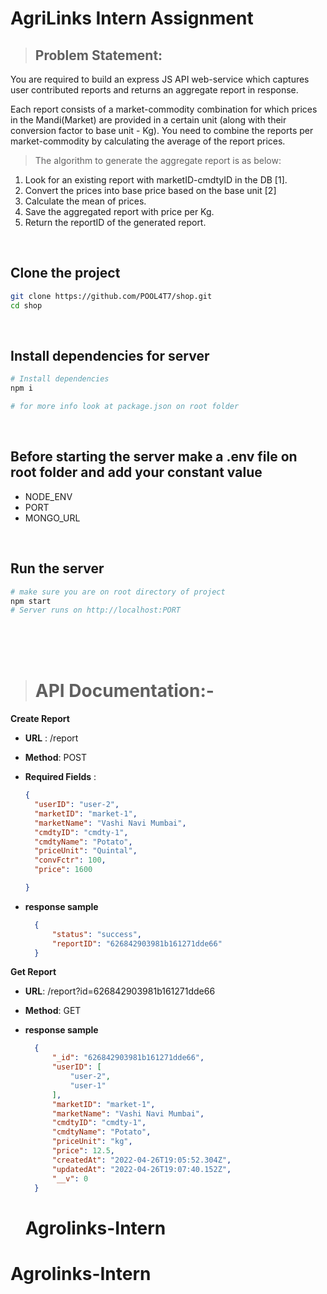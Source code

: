 # AgriLinks Intern Assignment

> ## Problem Statement:

You are required to build an express JS API web-service which captures user contributed reports and returns an aggregate report in response.

Each report consists of a market-commodity combination for which prices in the Mandi(Market) are provided in a certain unit (along with their conversion factor to base unit - Kg).
You need to combine the reports per market-commodity by calculating the average of the report prices.

> The algorithm to generate the aggregate report is as below:
1. Look for an existing report with marketID-cmdtyID in the DB [1].
2. Convert the prices into base price based on the base unit [2]
3. Calculate the mean of prices.
4. Save the aggregated report with price per Kg.
5. Return the reportID of the generated report.


<br>

## Clone the project

```bash
git clone https://github.com/POOL4T7/shop.git
cd shop
```

<br>

## Install dependencies for server

```bash
# Install dependencies
npm i

# for more info look at package.json on root folder
```

<br>

## Before starting the server make a .env file on root folder and add your constant value

- NODE_ENV
- PORT
- MONGO_URL

<br>

## Run the server

```bash
# make sure you are on root directory of project
npm start
# Server runs on http://localhost:PORT

```


<br><br><br>

> # API Documentation:-

**Create Report**

- **URL** : /report

- **Method**: POST
- **Required Fields** :
  ```json
  {
    "userID": "user-2",
    "marketID": "market-1",
    "marketName": "Vashi Navi Mumbai",
    "cmdtyID": "cmdty-1",
    "cmdtyName": "Potato",
    "priceUnit": "Quintal",
    "convFctr": 100,
    "price": 1600

  }
  ```
- **response sample**
  ```json
    {
        "status": "success",
        "reportID": "626842903981b161271dde66"
    }
  ```

**Get Report**

- **URL**: /report?id=626842903981b161271dde66
- **Method**: GET
- **response sample**
  ```json
    {
        "_id": "626842903981b161271dde66",
        "userID": [
            "user-2",
            "user-1"
        ],
        "marketID": "market-1",
        "marketName": "Vashi Navi Mumbai",
        "cmdtyID": "cmdty-1",
        "cmdtyName": "Potato",
        "priceUnit": "kg",
        "price": 12.5,
        "createdAt": "2022-04-26T19:05:52.304Z",
        "updatedAt": "2022-04-26T19:07:40.152Z",
        "__v": 0
    }
  ```

  # Agrolinks-Intern
# Agrolinks-Intern
